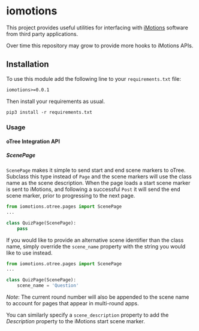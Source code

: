 # iomotions

This project provides useful utilities for interfacing with [iMotions](https://imotions.com/) software from third party
applications.

Over time this repository may grow to provide more hooks to iMotions APIs.

## Installation

To use this module add the following line to your `requirements.txt` file:

```requirements.txt
iomotions>=0.0.1
```

Then install your requirements as usual.

```shell script
pip3 install -r requirements.txt
```

### Usage

#### oTree Integration API

##### ScenePage

`ScenePage` makes it simple to send start and end scene markers to oTree. Subclass this type instead of `Page` and the
scene markers will use the class name as the scene description. When the page loads a start scene marker is sent to 
iMotions, and following a successful `Post` it will send the end scene marker, prior to progressing to the next page.

```python
from iomotions.otree.pages import ScenePage
...

class QuizPage(ScenePage):
    pass
```

If you would like to provide an alternative scene identifier than the class name, simply override the `scene_name` 
property with the string you would like to use instead.

```python
from iomotions.otree.pages import ScenePage
...

class QuizPage(ScenePage):
    scene_name = 'Question'
```

_Note_: The current round number will also be appended to the 
scene name to account for pages that appear in multi-round apps.

You can similarly specify a `scene_description` property to add the _Description_ property to the iMotions start scene marker.
